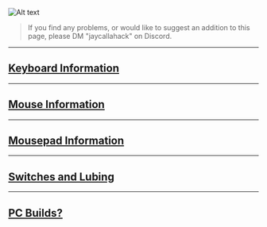 ![Alt text](file:///image.png)
> If you find any problems, or would like to suggest an addition to this page, please DM "jaycallahack" on Discord.
** ** 
## [Keyboard Information](./Keyboard_Information/)
** ** 
## [Mouse Information](./Mouse_Information/)
** ** 
## [Mousepad Information](./Mousepad_Information/)
** ** 
## [Switches and Lubing](./Keyboard_Switches_Information/)
** ** 
## [PC Builds?](./PC_Builds/)